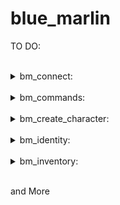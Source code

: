 # blue_marlin

TO DO:

<br>
<details>
  <summary>bm_connect:</summary>
  Direct player to the character selection screen, where they can play an existing character, or create a new one.
</details>
<br>
<details>
  <summary>bm_commands:</summary>
  Useful commands to help develop.
</details>
<br>
<details>
  <summary>bm_create_character:</summary>
  Character creation.
</details>
<br>
<details>
  <summary>bm_identity:</summary>
  Everything related to a character identity and bankpoket money.
</details>
<br>
<details>
  <summary>bm_inventory:</summary>
  Character Inventory System.
</details>
<br>

and More



